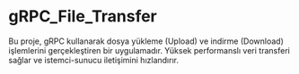 # gRPC_File_Transfer
 Bu proje, gRPC kullanarak dosya yükleme (Upload) ve indirme (Download) işlemlerini gerçekleştiren bir uygulamadır. Yüksek performanslı veri transferi sağlar ve istemci-sunucu iletişimini hızlandırır.
